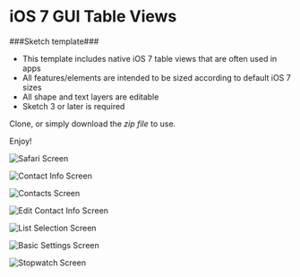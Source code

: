 iOS 7 GUI Table Views 
====================
###Sketch template###

*	This template includes native iOS 7 table views that are often used in apps
*	All features/elements are intended to be sized according to default iOS 7 sizes
*	All shape and text layers are editable  
*	Sketch 3 or later is required

Clone, or simply download the _zip file_ to use. 

Enjoy!

![Safari Screen](imgs/Safari-Shared-Links.png)

![Contact Info Screen](imgs/Contact-Info.png)

![Contacts Screen](imgs/Contacts-List.png)

![Edit Contact Info Screen](imgs/Edit-Contact-Info.png)

![List Selection Screen](imgs/Basic-List-Selection.png)

![Basic Settings Screen](imgs/Basic-Settings.png)

![Stopwatch Screen](imgs/Stopwatch.png)
